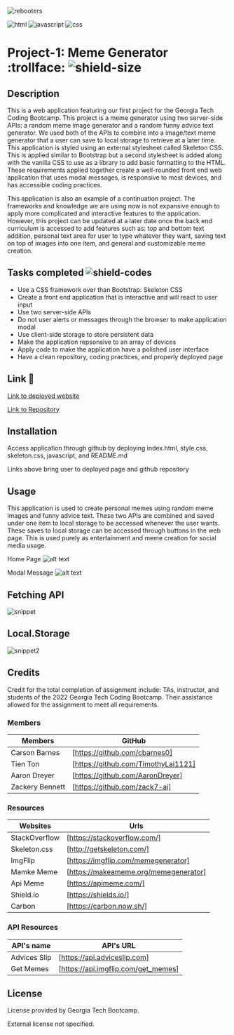 ![rebooters](./assets/images/Rebooters-2023.png)


![html](https://img.shields.io/badge/HTML-239120?style=for-the-badge&logo=html5&logoColor=white)
![javascript](https://img.shields.io/badge/JavaScript-F7DF1E?style=for-the-badge&logo=javascript&logoColor=black)
![css](https://img.shields.io/badge/CSS-239120?&style=for-the-badge&logo=css3&logoColor=white)


# Project-1: Meme Generator :trollface: ![shield-size](https://img.shields.io/github/repo-size/cbarnes0/Meme-Generator)

## Description

This is a web application featuring our first project for the Georgia Tech Coding Bootcamp. This project is a meme generator using two server-side APIs: a random meme image generator and a random funny advice text generator. We used both of the APIs to combine into a image/text meme generator that a user can save to local storage to retrieve at a later time. This application is styled using an external stylesheet called Skeleton CSS. This is applied similar to Bootstrap but a second stylesheet is added along with the vanilla CSS to use as a library to add basic formatting to the HTML. These requirements applied together create a well-rounded front end web application that uses modal messages, is responsive to most devices, and has accessible coding practices.

This application is also an example of a continuation project. The frameworks and knowledge we are using now is not expansive enough to apply more complicated and interactive features to the application. However, this project can be updated at a later date once the back end curriculum is accessed to add features such as: top and bottom text addition, personal text area for user to type whatever they want, saving text on top of images into one item, and general and customizable meme creation.

## Tasks completed ![shield-codes](https://img.shields.io/tokei/lines/github/cbarnes0/Meme-Generator)

- Use a CSS framework over than Bootstrap: Skeleton CSS
- Create a front end application that is interactive and will react to user input
- Use two server-side APIs
- Do not user alerts or messages through the browser to make application modal
- Use client-side storage to store persistent data
- Make the application repsonsive to an array of devices
- Apply code to make the application have a polished user interface
- Have a clean repository, coding practices, and properly deployed page


## Link :link:

[Link to deployed website]()

[Link to Repository](https://github.com/cbarnes0/Meme-Generator/tree/main)


## Installation

Access application through github by deploying index.html, style.css, skeleton.css, javascript, and README.md

Links above bring user to deployed page and github repository

## Usage

This application is used to create personal memes using random meme images and funny advice text. These two APIs are combined and saved under one item to local storage to be accessed whenever the user wants. These saves to local storage can be accessed through buttons in the web page. This is used purely as entertainment and meme creation for social media usage.

Home Page
![alt text](./assets/images/Home-Page.png)

Modal Message
![alt text](./assets/images/Modal.html.png)

## Fetching API

![snippet](./assets/images/carbon.png)

## Local.Storage

![snippet2](./assets/images/449C32E7-7597-402C-9793-75DB4A65AEA3_4_5005_c.jpeg)

## Credits

Credit for the total completion of assignment include: TAs, instructor, and students of the 2022 Georgia Tech Coding Bootcamp. Their assistance allowed for the assignment to meet all requirements.

### Members

| Members | GitHub |
| ------- | ------ |
| Carson Barnes | [https://github.com/cbarnes0] |
| Tien Ton | [https://github.com/TimothyLai1121] |
| Aaron Dreyer | [https://github.com/AaronDreyer] |
| Zackery Bennett | [https://github.com/zack7-ai] |

### Resources

| Websites | Urls |
| -------- | ---- |
| StackOverflow | [https://stackoverflow.com/] |
| Skeleton.css | [http://getskeleton.com/] |
| ImgFlip | [https://imgflip.com/memegenerator] |
| Mamke Meme | [https://makeameme.org/memegenerator] |
| Api Meme | [https://apimeme.com/] |
| Shield.io | [https://shields.io/] |
| Carbon | [https://carbon.now.sh/] |

### API Resources

| API's name | API's URL |
| ---------- | --------- |
| Advices Slip | [https://api.adviceslip.com] |
| Get Memes | [https://api.imgflip.com/get_memes]


## License

License provided by Georgia Tech Bootcamp.

External license not specified.
